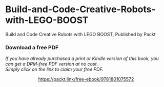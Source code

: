 


# Build-and-Code-Creative-Robots-with-LEGO-BOOST
Build and Code Creative Robots with LEGO BOOST, Published by Packt
### Download a free PDF

 <i>If you have already purchased a print or Kindle version of this book, you can get a DRM-free PDF version at no cost.<br>Simply click on the link to claim your free PDF.</i>
<p align="center"> <a href="https://packt.link/free-ebook/9781801075572">https://packt.link/free-ebook/9781801075572 </a> </p>